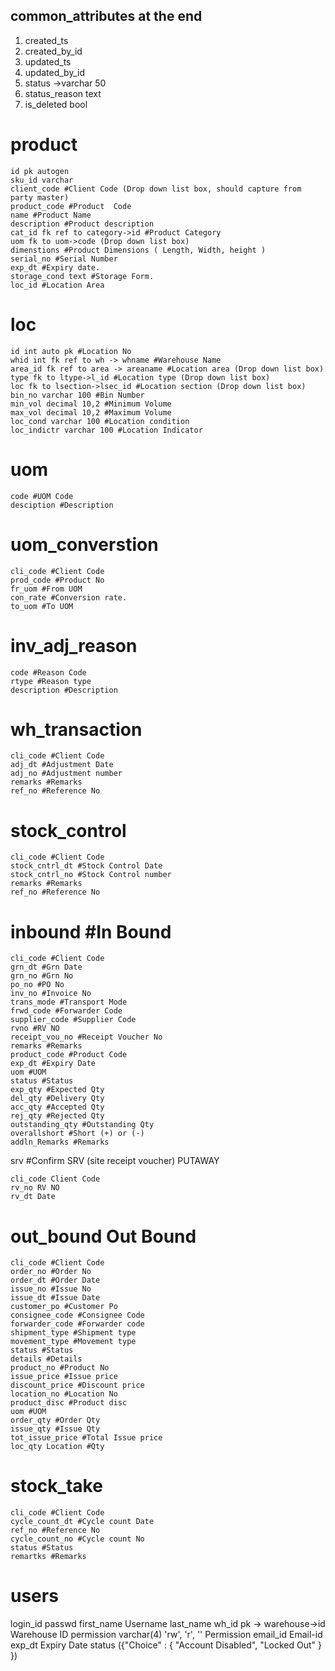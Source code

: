common_attributes at the end
----------------------------
1. created_ts
2. created_by_id
3. updated_ts
4. updated_by_id
5. status ->varchar 50
6. status_reason text
6. is_deleted bool

product
=======
    
    id pk autogen
    sku_id varchar 
    client_code #Client Code (Drop down list box, should capture from party master)
    product_code #Product  Code 
    name #Product Name 
    description #Product description
    cat_id fk ref to category->id #Product Category
    uom fk to uom->code (Drop down list box)
    dimenstions #Product Dimensions ( Length, Width, height )
    serial_no #Serial Number
    exp_dt #Expiry date.
    storage_cond text #Storage Form.
    loc_id #Location Area

loc
====
    
    id int auto pk #Location No
    whid int fk ref to wh -> whname #Warehouse Name
    area_id fk ref to area -> areaname #Location area (Drop down list box)
    type fk to ltype->l_id #Location type (Drop down list box)
    loc fk to lsection->lsec_id #Location section (Drop down list box)
    bin_no varchar 100 #Bin Number
    min_vol decimal 10,2 #Minimum Volume
    max_vol decimal 10,2 #Maximum Volume
    loc_cond varchar 100 #Location condition
    loc_indictr varchar 100 #Location Indicator

uom
===

    code #UOM Code 
    desciption #Description

uom_converstion
===============

    
    cli_code #Client Code
    prod_code #Product No
    fr_uom #From UOM
    con_rate #Conversion rate.
    to_uom #To UOM

inv_adj_reason
==============

    code #Reason Code
    rtype #Reason type
    description #Description

wh_transaction
==============
    
    cli_code #Client Code
    adj_dt #Adjustment Date
    adj_no #Adjustment number
    remarks #Remarks
    ref_no #Reference No

stock_control
=============

    cli_code #Client Code
    stock_cntrl_dt #Stock Control Date
    stock_cntrl_no #Stock Control number
    remarks #Remarks
    ref_no #Reference No

inbound #In Bound
=================

    cli_code #Client Code
    grn_dt #Grn Date
    grn_no #Grn No
    po_no #PO No
    inv_no #Invoice No
    trans_mode #Transport Mode
    frwd_code #Forwarder Code
    supplier_code #Supplier Code
    rvno #RV NO
    receipt_vou_no #Receipt Voucher No
    remarks #Remarks
    product_code #Product Code
    exp_dt #Expiry Date
    uom #UOM
    status #Status
    exp_qty #Expected Qty
    del_qty #Delivery Qty
    acc_qty #Accepted Qty
    rej_qty #Rejected Qty
    outstanding_qty #Outstanding Qty
    overallshort #Short (+) or (-)
    addln_Remarks #Remarks

srv #Confirm SRV (site receipt voucher) PUTAWAY

    cli_code Client Code
    rv_no RV NO
    rv_dt Date

out_bound Out Bound
===================

    cli_code #Client Code
    order_no #Order No
    order_dt #Order Date
    issue_no #Issue No
    issue_dt #Issue Date
    customer_po #Customer Po
    consignee_code #Consignee Code
    forwarder_code #Forwarder code
    shipment_type #Shipment type
    movement_type #Movement type
    status #Status
    details #Details
    product_no #Product No
    issue_price #Issue price
    discount_price #Discount price
    location_no #Location No
    product_disc #Product disc
    uom #UOM
    order_qty #Order Qty
    issue_qty #Issue Qty
    tot_issue_price #Total Issue price
    loc_qty Location #Qty

stock_take
==========
    cli_code #Client Code
    cycle_count_dt #Cycle count Date
    ref_no #Reference No
    cycle_count_no #Cycle count No
    status #Status
    remartks #Remarks

users
=====
login_id
passwd
first_name Username
last_name 
wh_id pk -> warehouse->id Warehouse ID
permission varchar(4) 'rw', 'r', '' Permission
email_id Email-id
exp_dt Expiry Date
status ({"Choice" :
    {
        "Account Disabled",
        "Locked Out"
    }
})
